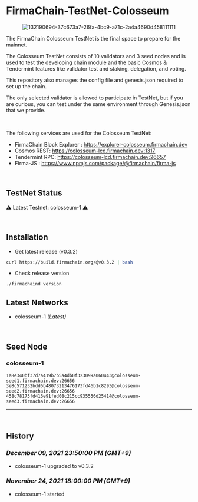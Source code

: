 # FirmaChain-TestNet-Colosseum


<center>

![132190694-37c673a7-26fa-4bc9-a71c-2a4a4690d458111111](https://user-images.githubusercontent.com/5277080/132265516-b6373d15-133c-41f3-a093-a93c34155c13.png) 



</center>

The FirmaChain Colosseum TestNet is the final space to prepare for the mainnet.

The Colosseum TestNet consists of 10 validators and 3 seed nodes and is used to test the developing chain module and the basic Cosmos & Tendermint features like validator test and staking, delegation, and voting.

This repository also manages the config file and genesis.json required to set up the chain.

The only selected validator is allowed to participate in TestNet, but if you are curious, you can test under the same environment through Genesis.json that we provide.

<br>

The following services are used for the Colosseum TestNet:
 - FirmaChain Block Explorer : https://explorer-colosseum.firmachain.dev
 - Cosmos REST: https://colosseum-lcd.firmachain.dev:1317
 - Tendermint RPC: https://colosseum-lcd.firmachain.dev:26657
 - Firma-JS : https://www.npmjs.com/package/@firmachain/firma-js

<br>


## TestNet Status

⚠️ Latest Testnet: colosseum-1 ⚠️

<br>

## Installation
 * Get latest release (v0.3.2)
```sh
curl https://build.firmachain.org/@v0.3.2 | bash
```

* Check release version
```sh
./firmachaind version
```


## Latest Networks
  - colosseum-1  *(Latest)*  


<br>

## Seed Node
### colosseum-1
```
1a8e340bf37d7a419b7b5a4db0f323099a060443@colosseum-seed1.firmachain.dev:26656
3e8c571232bdd6b48073213476173fd46b1c8293@colosseum-seed2.firmachain.dev:26656
458c78173fd416e91fed08c215cc935556d25414@colosseum-seed3.firmachain.dev:26656
```

---
<br>


## History

### *December 09, 2021 23:50:00 PM (GMT+9)*
- colosseum-1 upgraded to v0.3.2

### *November 24, 2021 18:00:00 PM (GMT+9)*
- colosseum-1 started




